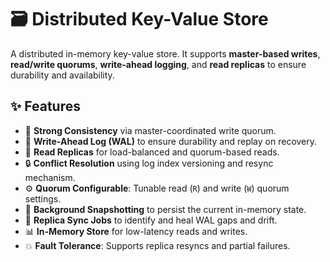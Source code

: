 # 🗃️ Distributed Key-Value Store

A distributed in-memory key-value store. It supports **master-based writes**, **read/write quorums**, **write-ahead logging**, and **read replicas** to ensure durability and availability.

## ✨ Features

- 🧠 **Strong Consistency** via master-coordinated write quorum.
- 🧾 **Write-Ahead Log (WAL)** to ensure durability and replay on recovery.
- 🔁 **Read Replicas** for load-balanced and quorum-based reads.
- 🔒 **Conflict Resolution** using log index versioning and resync mechanism.
- ⚙️  **Quorum Configurable**: Tunable read (`R`) and write (`W`) quorum settings.
- 🧠 **Background Snapshotting** to persist the current in-memory state.
- 🔄 **Replica Sync Jobs** to identify and heal WAL gaps and drift.
- 📊 **In-Memory Store** for low-latency reads and writes.
- 💥 **Fault Tolerance**: Supports replica resyncs and partial failures.





